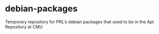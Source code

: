 # debian-packages
Temporary repository for PRL's debian packages that used to be in the Apt Repository at CMU
